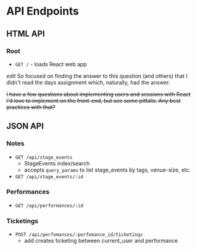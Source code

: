 # API Endpoints

## HTML API

### Root

- `GET /` - loads React web app

*edit*
So focused on finding the answer to this question (and others) that I didn't read the days assignment which, naturally, had the answer.

~~I have a few questions about implementing users and sessions with React
I'd love to implement on the front-end, but see some pitfalls. Any best
practices with that?~~



## JSON API

### Notes

- `GET /api/stage_events`
  - StageEvents index/search
  - accepts `query_params` to list stage_events by tags, venue-size, etc.
- `GET /api/stage_events/:id`

### Performances

- `GET /api/performances/:id`

### Ticketings
- `POST /api/perfomances/:perfomance_id/ticketings`
  - add creates ticketing between current_user and performance
